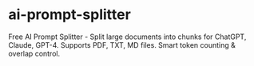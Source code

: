 # ai-prompt-splitter
Free AI Prompt Splitter - Split large documents into chunks for ChatGPT, Claude, GPT-4. Supports PDF, TXT, MD files. Smart token counting &amp; overlap control.
